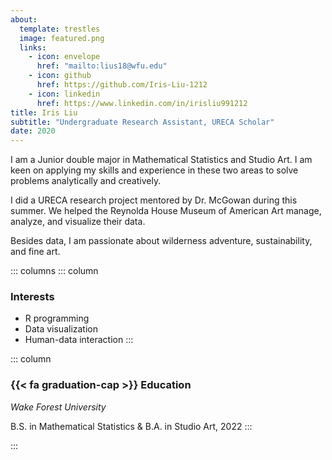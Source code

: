```yaml
---
about:
  template: trestles
  image: featured.png
  links:
    - icon: envelope
      href: "mailto:lius18@wfu.edu"
    - icon: github
      href: https://github.com/Iris-Liu-1212
    - icon: linkedin
      href: https://www.linkedin.com/in/irisliu991212
title: Iris Liu
subtitle: "Undergraduate Research Assistant, URECA Scholar"
date: 2020
---
```


I am a Junior double major in Mathematical Statistics and Studio Art. I am keen on applying my skills and experience in these two areas to solve problems analytically and creatively.

I did a URECA research project mentored by Dr. McGowan during this summer. We helped the Reynolda House Museum of American Art manage, analyze, and visualize their data.

Besides data, I am passionate about wilderness adventure, sustainability, and fine art.

::: columns
::: column
### Interests
- R programming
- Data visualization
- Human-data interaction
:::

::: column
### {{< fa graduation-cap >}} Education

*Wake Forest University*

B.S. in Mathematical Statistics &  B.A. in Studio Art, 2022
:::

:::
